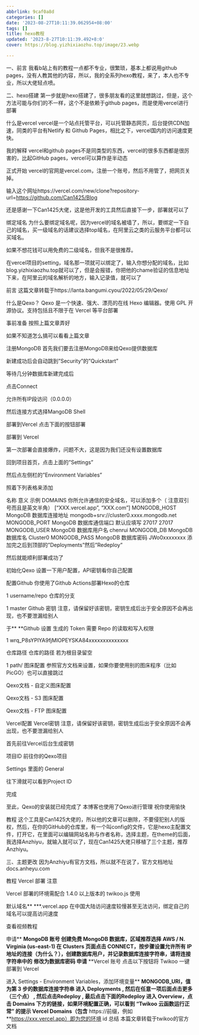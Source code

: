 ```yaml
---
abbrlink: 9caf0a8d
categories: []
date: '2023-08-27T10:11:39.062954+08:00'
tags: []
title: hexo教程
updated: '2023-8-27T10:11:39.492+8:0'
cover: https://blog.yizhixiaozhu.top/image/23.webp

---
```

一、前言
我看b站上有的教程一点都不专业，很繁琐，基本上都说用github pages，没有人教其他的内容，所以，我的全系列hexo教程，来了，本人也不专业，所以大佬轻点喷。

二、hexo搭建
第一步就是hexo搭建了，很多朋友看的这里就想跳过，但是，这个方法可能与你们的不一样，这个不是依赖于github pages，而是使用vercel进行部署

什么是vercel
vercel是一个站点托管平台，可以托管静态网页，后台提供CDN加速，同类的平台有Netlify 和 Github Pages，相比之下，vercel国内的访问速度更快。

我的解释
vercel和github pages不是同类型的东西，vercel的很多东西都是很厉害的，比起GitHub pages，vercel可以算作是半动态

正式开始
vercel的官网是vercel.com，注册一个账号，然后不用管了，把网页关掉。

输入这个网址https://vercel.com/new/clone?repository-url=https://github.com/Can1425/Blog

还是感谢一下Can1425大佬，这是他开发的工具然后直接下一步，部署就可以了

绑定域名
为什么要绑定域名呢，因为vercel的域名被墙了，所以，要绑定一下自己的域名，买一级域名的话建议选择top域名，在阿里云之类的云服务平台都可以买域名。

如果不想花钱可以用免费的二级域名，但我不是很推荐。

在vercel项目的setting，域名那一项就可以绑定了，输入你想分配的域名，比如blog.yizhixiaozhu.top就可以了，但是会报错，你把他的chame验证的信息地址下来，在阿里云的域名解析的地方，输入记录值，就可以了

前言
这篇文章转载于https://lanta.bangumi.cyou/2022/05/29/Qexo/

什么是Qexo？
Qexo 是一个快速、强大、漂亮的在线 Hexo 编辑器。使用 GPL 开源协议。支持包括且不限于在 Vercel 等平台部署

事前准备
按照上篇文章弄好

如果不知道怎么搞可以看看上篇文章



注册MongoDB
首先我们要去注册MongoDB来给Qexo提供数据库





新建成功后会自动跳到”Security”的”Quickstart”



等待几分钟数据库新建完成后

点击Connect



允许所有IP段访问（0.0.0.0）

然后连接方式选择MangoDB Shell





部署到Vercel
点击下面的按钮部署

部署到 Vercel

第一次部署会直接爆炸，问题不大，这是因为我们还没有设置数据库



回到项目首页，点击上面的”Settings”



然后点左侧栏的”Environment Variables”



照着下列表格来添加

名称	意义	示例
DOMAINS	你所允许通信的安全域名，可以添加多个（ 注意双引号而且是英文半角）	[“XXX.vercel.app”, “XXX.com”]
MONGODB_HOST	MongoDB 数据库连接地址	mongodb+srv://cluster0.xxxx.mongodb.net
MONGODB_PORT	MongoDB 数据库通信端口 默认应填写 27017	27017
MONGODB_USER	MongoDB 数据库用户名	chenrui
MONGODB_DB	MongoDB 数据库名	Cluster0
MONGODB_PASS	MongoDB 数据库密码	JWo0xxxxxxxx
添加完之后到顶部的”Deployments”然后”Redeploy”



然后就能顺利部署成功了

初始化Qexo
设置一下用户配置，API密钥看你自己配置



配置Github
你使用了Github Actions部署Hexo的仓库

1
username/repo
仓库的分支

1
master
Github 密钥
注意，请保留好该密钥，密钥生成后出于安全原因不会再出现，也不要泄漏给别人

于** **Github 设置 生成的 Token 需要 Repo 的读取和写入权限

1
wrq_P8sYPlYA9fjMlOPEYSKA84xxxxxxxxxxxxxx


仓库路径
仓库的路径 若为根目录留空

1
path/
图床配置
参照官方文档来设置，如果你要使用别的图床程序（比如PicGO）也可以直接跳过

Qexo文档 - 自定义图床配置

Qexo文档 - S3 图床配置

Qexo文档 - FTP 图床配置

Vercel配置
Vercel密钥
注意，请保留好该密钥，密钥生成后出于安全原因不会再出现，也不要泄漏给别人

首先前往Vercel后台生成密钥





项目ID
前往你的Qexo项目

Settings 里面的 General

往下滑就可以看到Project ID



完成


至此，Qexo的安装就已经完成了
本博客也使用了Qexo进行管理
祝你使用愉快

 
教程
这个工具是Can1425大佬的，所以他的文章可以删除，不要侵犯别人的版权，然后，在你的GitHub的仓库里，有一个叫config的文件，它是hexo主配置文件，打开它，在里面可以编辑网站名称与作者名称，选择主题，在theme的后面，我选择Anzhiyu，就输入就可以了，现在Can1425大佬只移植了三个主题，推荐Anzhiyu。

三、主题更改
因为Anzhiyu有官方文档，所以就不在说了，官方文档地址 docs.anheyu.com

教程
Vercel 部署
注意

Vercel 部署的环境需配合 1.4.0 以上版本的 twikoo.js 使用

默认域名** ***.vercel.app 在中国大陆访问速度较慢甚至无法访问，绑定自己的域名可以提高访问速度

查看视频教程

申请** **MongoDB 账号
创建免费 MongoDB 数据库，区域推荐选择** **AWS / N. Virginia (us-east-1)
在 Clusters 页面点击 CONNECT，按步骤设置允许所有 IP 地址的连接（为什么？），创建数据库用户，并记录数据库连接字符串，请将连接字符串中的** **<password> 修改为数据库密码
申请** **Vercel 账号
点击以下按钮将 Twikoo 一键部署到 Vercel

进入 Settings - Environment Variables，添加环境变量** **MONGODB_URI，值为第 3 步的数据库连接字符串
进入 Deployments , 然后在任意一项后面点击更多（三个点） , 然后点击Redeploy , 最后点击下面的Redeploy
进入 Overview，点击 Domains 下方的链接，如果环境配置正确，可以看到 “Twikoo 云函数运行正常” 的提示
Vercel Domains（包含** https://前缀，例如**https://xxx.vercel.app）即为您的环境 id
总结
本篇文章转载于twikoo的官方文档